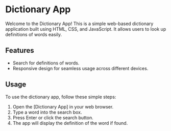 # Dictionary App

Welcome to the Dictionary App! This is a simple web-based dictionary application built using HTML, CSS, and JavaScript. It allows users to look up definitions of words easily.

## Features

- Search for definitions of words.
- Responsive design for seamless usage across different devices.

## Usage

To use the dictionary app, follow these simple steps:

1. Open the [Dictionary App] in your web browser.
2. Type a word into the search box.
3. Press Enter or click the search button.
4. The app will display the definition of the word if found.
